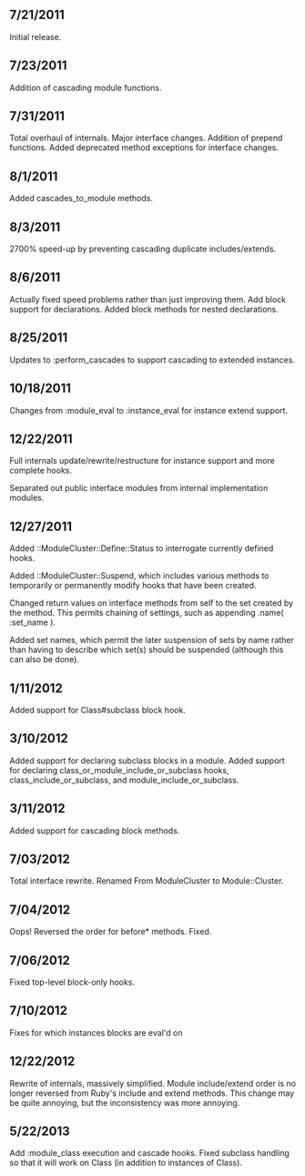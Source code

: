 ## 7/21/2011 ##

Initial release.

## 7/23/2011 ##

Addition of cascading module functions.

## 7/31/2011 ##

Total overhaul of internals.
Major interface changes.
Addition of prepend functions.
Added deprecated method exceptions for interface changes.

## 8/1/2011 ##

Added cascades_to_module methods.

## 8/3/2011 ##

2700% speed-up by preventing cascading duplicate includes/extends.

## 8/6/2011 ##

Actually fixed speed problems rather than just improving them.
Add block support for declarations.
Added block methods for nested declarations.

## 8/25/2011 ##

Updates to :perform_cascades to support cascading to extended instances.

## 10/18/2011 ##

Changes from :module_eval to :instance_eval for instance extend support.

## 12/22/2011 ##

Full internals update/rewrite/restructure for instance support and more complete 
hooks.

Separated out public interface modules from internal implementation modules. 

## 12/27/2011 ##

Added ::ModuleCluster::Define::Status to interrogate currently defined hooks.

Added ::ModuleCluster::Suspend, which includes various methods to temporarily or 
permanently modify hooks that have been created.

Changed return values on interface methods from self to the set created by the method.
This permits chaining of settings, such as appending .name( :set_name ).

Added set names, which permit the later suspension of sets by name rather than having to
describe which set(s) should be suspended (although this can also be done).

## 1/11/2012 ##

Added support for Class#subclass block hook.

## 3/10/2012 ##

Added support for declaring subclass blocks in a module. 
Added support for declaring class_or_module_include_or_subclass hooks, class_include_or_subclass,
  and module_include_or_subclass.

## 3/11/2012 ##

Added support for cascading block methods.

## 7/03/2012 ##

Total interface rewrite.
Renamed From ModuleCluster to Module::Cluster.

## 7/04/2012 ##

Oops! Reversed the order for before* methods. Fixed.

## 7/06/2012 ##

Fixed top-level block-only hooks.

## 7/10/2012 ##

Fixes for which instances blocks are eval'd on

## 12/22/2012 ##

Rewrite of internals, massively simplified.
Module include/extend order is no longer reversed from Ruby's include and extend methods. This change
may be quite annoying, but the inconsistency was more annoying.

## 5/22/2013 ##

Add :module_class execution and cascade hooks.
Fixed subclass handling so that it will work on Class (in addition to instances of Class).
